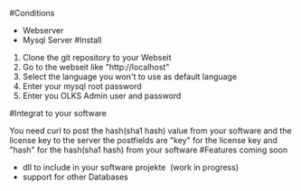 #Conditions

- Webserver
- Mysql Server 
#Install

1. Clone the git repository to your Webseit 
2. Go to the webseit like "http://localhost" 
3. Select the language you won't to use as default language
4. Enter your mysql root password 
5. Enter you OLKS Admin user and password

#Integrat to your software 

You need curl to post the hash(sha1 hash) value from your software and the license key to the server the postfields are "key" for the license key and "hash" for the hash(sha1 hash) from your software
#Features coming soon 

- dll to include in your software projekte  (work in progress)
- support for other Databases 
